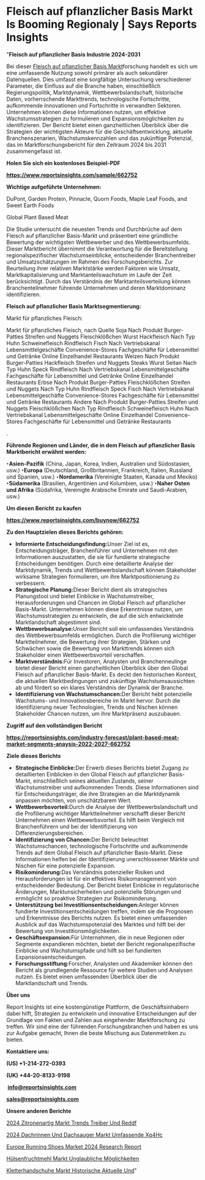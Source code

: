 # Fleisch auf pflanzlicher Basis Markt Is Booming Regionaly | Says Reports Insights

"<strong><b>Fleisch auf pflanzlicher Basis Industrie 2024-2031</b></strong>

Bei dieser <a href=https://www.reportsinsights.com/sample/662752>Fleisch auf pflanzlicher Basis Markt</a>forschung handelt es sich um eine umfassende Nutzung sowohl primärer als auch sekundärer Datenquellen. Dies umfasst eine sorgfältige Untersuchung verschiedener Parameter, die Einfluss auf die Branche haben, einschließlich Regierungspolitik, Marktdynamik, Wettbewerbslandschaft, historische Daten, vorherrschende Markttrends, technologische Fortschritte, aufkommende Innovationen und Fortschritte in verwandten Sektoren. Unternehmen können diese Informationen nutzen, um effektive Wachstumsstrategien zu formulieren und Expansionsmöglichkeiten zu identifizieren. Der Bericht bietet einen ganzheitlichen Überblick über die Strategien der wichtigsten Akteure für die Geschäftsentwicklung, aktuelle Branchenszenarien, Wachstumskennzahlen und das zukünftige Potenzial, das im Marktforschungsbericht für den Zeitraum 2024 bis 2031 zusammengefasst ist.

<strong><b>Holen Sie sich ein kostenloses Beispiel-PDF</b></strong>

<a href=https://www.reportsinsights.com/sample/662752><strong><u>https://www.reportsinsights.com/sample/662752</u></strong></a>

<strong>Wichtige aufgeführte Unternehmen:</strong>

DuPont, Garden Protein, Pinnacle, Quorn Foods, Maple Leaf Foods, and Sweet Earth Foods

Global Plant Based Meat

Die Studie untersucht die neuesten Trends und Durchbrüche auf dem Fleisch auf pflanzlicher Basis-Markt und präsentiert eine gründliche Bewertung der wichtigsten Wettbewerber und des Wettbewerbsumfelds. Dieser Marktbericht übernimmt die Verantwortung für die Bereitstellung regionalspezifischer Wachstumseinblicke, entscheidender Branchentreiber und Umsatzschätzungen im Rahmen des Forschungsberichts. Zur Beurteilung ihrer relativen Marktstärke werden Faktoren wie Umsatz, Marktkapitalisierung und Marktanteilswachstum im Laufe der Zeit berücksichtigt. Durch das Verständnis der Marktanteilsverteilung können Branchenteilnehmer führende Unternehmen und deren Marktdominanz identifizieren.

<strong>Fleisch auf pflanzlicher Basis Marktsegmentierung:</strong>

Markt für pflanzliches Fleisch:

Markt für pflanzliches Fleisch, nach Quelle
Soja
Nach Produkt
Burger-Patties
Streifen und Nuggets
Fleischklößchen
Wurst
Hackfleisch
Nach Typ
Huhn
Schweinefleisch
Rindfleisch
Fisch
Nach Vertriebskanal
Lebensmittelgeschäfte
Convenience-Stores
Fachgeschäfte für Lebensmittel und Getränke
Online Einzelhandel
Restaurants
Weizen
Nach Produkt
Burger-Patties
Hackfleisch
Streifen und Nuggets
Steaks
Wurst
Seitan
Nach Typ
Huhn
Speck
Rindfleisch
Nach Vertriebskanal
Lebensmittelgeschäfte
Fachgeschäfte für Lebensmittel und Getränke
Online Einzelhandel
Restaurants
Erbse
Nach Produkt
Burger-Patties
Fleischklößchen
Streifen und Nuggets
Nach Typ
Huhn
Rindfleisch
Speck
Fisch
Nach Vertriebskanal
Lebensmittelgeschäfte
Convenience-Stores
Fachgeschäfte für Lebensmittel und Getränke
Restaurants
Andere
Nach Produkt
Burger-Patties
Streifen und Nuggets
Fleischklößchen
Nach Typ
Rindfleisch
Schweinefleisch
Huhn
Nach Vertriebskanal
Lebensmittelgeschäfte
Online Einzelhandel
Convenience-Stores
Fachgeschäfte für Lebensmittel und Getränke
Restaurants

.

<strong><b>Führende Regionen und Länder, die in dem Fleisch auf pflanzlicher Basis Marktbericht erwähnt werden:</b></strong>

<strong><b>‣Asien-Pazifik</b></strong> (China, Japan, Korea, Indien, Australien und Südostasien, usw.)
<strong><b>‣Europa</b></strong> (Deutschland, Großbritannien, Frankreich, Italien, Russland und Spanien, usw.)
‣<strong><b>Nordamerika</b></strong> (Vereinigte Staaten, Kanada und Mexiko)
<strong><b>‣Südamerika</b></strong> (Brasilien, Argentinien und Kolumbien, usw.)
<strong><b>‣Naher Osten und Afrika</b></strong> (Südafrika, Vereinigte Arabische Emirate und Saudi-Arabien, usw.)

<strong>Um diesen Bericht zu kaufen</strong>

<a href=https://www.reportsinsights.com/buynow/662752><strong><u>https://www.reportsinsights.com/buynow/662752</u></strong></a>

<strong><b>Zu den Hauptzielen dieses Berichts gehören:</b></strong>
<ul>
  <li><b></b><strong><b>Informierte Entscheidungsfindung:</b></strong>Unser Ziel ist es, Entscheidungsträger, Branchenführer und Unternehmen mit den Informationen auszustatten, die sie für fundierte strategische Entscheidungen benötigen. Durch eine detaillierte Analyse der Marktdynamik, Trends und Wettbewerbslandschaft können Stakeholder wirksame Strategien formulieren, um ihre Marktpositionierung zu verbessern.</li>
  <li><b></b><strong><b>Strategische Planung:</b></strong>Dieser Bericht dient als strategisches Planungstool und bietet Einblicke in Wachstumstreiber, Herausforderungen und Chancen im Global Fleisch auf pflanzlicher Basis-Markt. Unternehmen können diese Erkenntnisse nutzen, um Wachstumsstrategien zu entwickeln, die auf die sich entwickelnde Marktlandschaft abgestimmt sind.</li>
  <li><b></b><strong><b>Wettbewerbsanalyse:</b></strong>Unser Bericht soll ein umfassendes Verständnis des Wettbewerbsumfelds ermöglichen. Durch die Profilierung wichtiger Marktteilnehmer, die Bewertung ihrer Strategien, Stärken und Schwächen sowie die Bewertung von Markttrends können sich Stakeholder einen Wettbewerbsvorteil verschaffen.</li>
  <li><b></b><strong><b>Marktverständnis:</b></strong>Für Investoren, Analysten und Branchenneulinge bietet dieser Bericht einen ganzheitlichen Überblick über den Global Fleisch auf pflanzlicher Basis-Markt. Es deckt den historischen Kontext, die aktuellen Marktbedingungen und zukünftige Wachstumsaussichten ab und fördert so ein klares Verständnis der Dynamik der Branche.</li>
  <li><b></b><strong><b>Identifizierung von Wachstumschancen:</b></strong>Der Bericht hebt potenzielle Wachstums- und Innovationsbereiche im Markt hervor. Durch die Identifizierung neuer Technologien, Trends und Nischen können Stakeholder Chancen nutzen, um ihre Marktpräsenz auszubauen.</li>
</ul>
<strong>Zugriff auf den vollständigen Bericht</strong>

<a href=https://reportsinsights.com/industry-forecast/plant-based-meat-market-segments-anaysis-2022-2027-662752><strong>https://reportsinsights.com/industry-forecast/plant-based-meat-market-segments-anaysis-2022-2027-662752</strong></a>

<strong><b>Ziele dieses Berichts</b></strong>
<ul>
  <li><b></b><strong><b>Strategische Einblicke:</b></strong>Der Erwerb dieses Berichts bietet Zugang zu detaillierten Einblicken in den Global Fleisch auf pflanzlicher Basis-Markt, einschließlich seines aktuellen Zustands, seiner Wachstumstreiber und aufkommenden Trends. Diese Informationen sind für Entscheidungsträger, die ihre Strategien an die Marktdynamik anpassen möchten, von unschätzbarem Wert.</li>
  <li><b></b><strong><b>Wettbewerbsvorteil:</b></strong>Durch die Analyse der Wettbewerbslandschaft und die Profilierung wichtiger Marktteilnehmer verschafft dieser Bericht Unternehmen einen Wettbewerbsvorteil. Es hilft beim Vergleich mit Branchenführern und bei der Identifizierung von Differenzierungsbereichen.</li>
  <li><b></b><strong><b>Identifizierung von Chancen:</b></strong>Der Bericht beleuchtet Wachstumschancen, technologische Fortschritte und aufkommende Trends auf dem Global Fleisch auf pflanzlicher Basis-Markt. Diese Informationen helfen bei der Identifizierung unerschlossener Märkte und Nischen für eine potenzielle Expansion.</li>
  <li><b></b><strong><b>Risikominderung:</b></strong>Das Verständnis potenzieller Risiken und Herausforderungen ist für ein effektives Risikomanagement von entscheidender Bedeutung. Der Bericht bietet Einblicke in regulatorische Änderungen, Marktunsicherheiten und potenzielle Störungen und ermöglicht so proaktive Strategien zur Risikominderung.</li>
  <li><b></b><strong><b>Unterstützung bei Investitionsentscheidungen:</b></strong>Anleger können fundierte Investitionsentscheidungen treffen, indem sie die Prognosen und Erkenntnisse des Berichts nutzen. Es bietet einen umfassenden Ausblick auf das Wachstumspotenzial des Marktes und hilft bei der Bewertung von Investitionsmöglichkeiten.</li>
  <li><b></b><strong><b>Geschäftsexpansion:</b></strong>Für Unternehmen, die in neue Regionen oder Segmente expandieren möchten, bietet der Bericht regionalspezifische Einblicke und Wachstumspfade und hilft so bei fundierten Expansionsentscheidungen.</li>
  <li><b></b><strong><b>Forschungsstiftung:</b></strong>Forscher, Analysten und Akademiker können den Bericht als grundlegende Ressource für weitere Studien und Analysen nutzen. Es bietet einen umfassenden Überblick über die Marktlandschaft und Trends.</li>
</ul>
<strong>Über uns</strong>

Report Insights ist eine kostengünstige Plattform, die Geschäftsinhabern dabei hilft, Strategien zu entwickeln und innovative Entscheidungen auf der Grundlage von Fakten und Zahlen aus eingehender Marktforschung zu treffen. Wir sind eine der führenden Forschungsbranchen und haben es uns zur Aufgabe gemacht, Ihnen die beste Mischung aus Datenmetriken zu bieten.

<strong>Kontaktiere uns:</strong>

<strong>(US) +1-214-272-0393</strong>

<strong>(UK) +44-20-8133-9198</strong>

<strong> </strong><a href=info@reportsinsights.com><strong><u>info@reportsinsights.com</u></strong></a>

<a href=sales@reportsinsights.com><strong><u>sales@reportsinsights.com</u></strong></a>

<strong>Unsere anderen Berichte</strong>

<a href=https://de.linkedin.com/pulse/2024-zitronenartig-markt-trends-treiber-und-reddf/>2024 Zitronenartig Markt Trends Treiber Und Reddf</a>

<a href=https://de.linkedin.com/pulse/2024-dachrinnen-und-dachsauger-markt-umfassende-xg4hc/>2024 Dachrinnen Und Dachsauger Markt Umfassende Xg4Hc</a>

<a href=https://github.com/daminid12/RImarketresearch/blob/main/Europe-Running-Shoes-Market-2024-Research-Report.md>Europe Running Shoes Market 2024 Research Report</a>

<a href=https://de.linkedin.com/pulse/hülsenfruchtmehl-markt-unglaubliche-möglichkeiten>Hülsenfruchtmehl Markt Unglaubliche Möglichkeiten</a>

<a href=https://de.linkedin.com/pulse/kletterhandschuhe-markt-historische-aktuelle-und>Kletterhandschuhe Markt Historische Aktuelle Und</a>"
